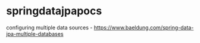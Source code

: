 # springdatajpapocs

configuring multiple data sources - https://www.baeldung.com/spring-data-jpa-multiple-databases
